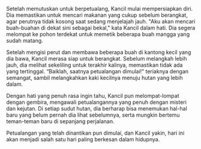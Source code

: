 Setelah memutuskan untuk berpetualang, Kancil mulai mempersiapkan diri. Dia memastikan untuk mencari makanan yang cukup sebelum berangkat, agar perutnya tidak kosong saat sedang menjelajah jauh. "Aku akan mencari buah-buahan di dekat sini sebagai bekal," kata Kancil dalam hati. Dia segera melompat ke pohon terdekat untuk memetik beberapa buah mangga yang sudah matang.

Setelah mengisi perut dan membawa beberapa buah di kantong kecil yang dia bawa, Kancil merasa siap untuk berangkat. Sebelum melangkah lebih jauh, dia melihat sekeliling untuk terakhir kalinya, memastikan tidak ada yang tertinggal. “Baiklah, saatnya petualangan dimulai!” teriaknya dengan semangat, sambil melangkahkan kaki kecilnya menuju hutan yang lebih dalam.

Dengan hati yang penuh rasa ingin tahu, Kancil pun melompat-lompat dengan gembira, mengawali petualangannya yang penuh dengan misteri dan kejutan. Di setiap sudut hutan, dia berharap bisa menemukan hal-hal baru yang belum pernah dia lihat sebelumnya, serta mungkin bertemu teman-teman baru di sepanjang perjalanan.

Petualangan yang telah dinantikan pun dimulai, dan Kancil yakin, hari ini akan menjadi salah satu hari paling berkesan dalam hidupnya.
